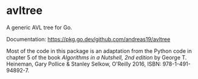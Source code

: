 # avltree

A generic AVL tree for Go.

Documentation: https://pkg.go.dev/github.com/andreas19/avltree

Most of the code in this package is an adaptation from the Python code in chapter 5 of the book *Algorithms in a Nutshell, 2nd edition* by George T. Heineman, Gary Pollice & Stanley Selkow,
O'Reilly 2016, ISBN: 978-1-491-94892-7.
